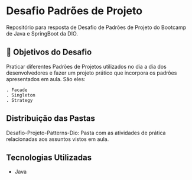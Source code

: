 # Desafio Padrões de Projeto

Repositório para resposta de Desafio de Padrões de Projeto do Bootcamp de Java e SpringBoot da DIO.

## 🚀 Objetivos do Desafio
Praticar diferentes Padrões de Projetos utilizados no dia a dia dos desenvolvedores e fazer um projeto prático que incorpora os padrões apresentados em aula. São eles:

    . Facade
    . Singleton
    . Strategy

## Distribuição das Pastas

Desafio-Projeto-Patterns-Dio: Pasta com as atividades de prática relacionadas aos assuntos vistos em aula.

## Tecnologias Utilizadas

* Java

